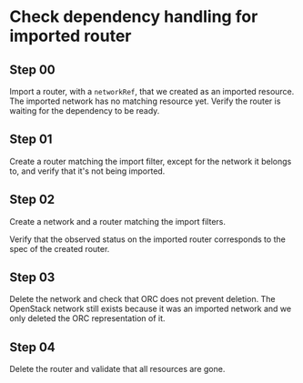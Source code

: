 # Check dependency handling for imported router

## Step 00

Import a router, with a `networkRef`, that we created as an imported resource. The imported network has no matching resource yet.
Verify the router is waiting for the dependency to be ready.

## Step 01

Create a router matching the import filter, except for the network it belongs to, and verify that it's not being imported.

## Step 02

Create a network and a router matching the import filters.

Verify that the observed status on the imported router corresponds to the spec of the created router.

## Step 03

Delete the network and check that ORC does not prevent deletion. The OpenStack network still exists because it was an imported network and we only deleted the ORC representation of it.

## Step 04

Delete the router and validate that all resources are gone.
